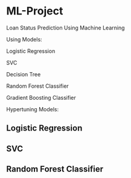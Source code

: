 # ML-Project

Loan Status Prediction Using Machine Learning

Using Models:

Logistic Regression

SVC

Decision Tree

Random Forest Classifier

Gradient Boosting Classifier

Hypertuning Models:
## Logistic Regression
## SVC
## Random Forest Classifier
